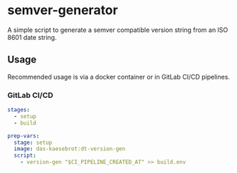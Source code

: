 # semver-generator

A simple script to generate a semver compatible version string from an ISO 8601 date string.

## Usage

Recommended usage is via a docker container or in GitLab CI/CD pipelines.

### GitLab CI/CD

```yaml
stages:
  - setup
  - build

prep-vars:
  stage: setup
  image: das-kaesebrot:dt-version-gen
  script:
    - version-gen "$CI_PIPELINE_CREATED_AT" >> build.env
```